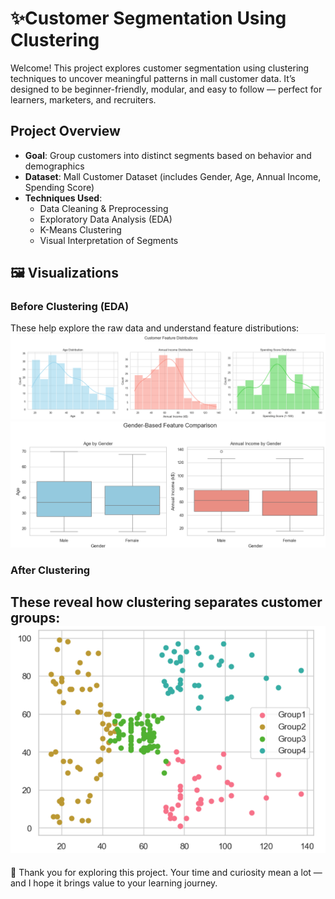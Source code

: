 # ✨Customer Segmentation Using Clustering

Welcome! This project explores customer segmentation using clustering techniques to uncover meaningful patterns in mall customer data. It’s designed to be beginner-friendly, modular, and easy to follow — perfect for learners, marketers, and recruiters.

## Project Overview

- **Goal**: Group customers into distinct segments based on behavior and demographics  
- **Dataset**: Mall Customer Dataset (includes Gender, Age, Annual Income, Spending Score)  
- **Techniques Used**:
  - Data Cleaning & Preprocessing
  - Exploratory Data Analysis (EDA)
  - K-Means Clustering
  - Visual Interpretation of Segments

## 🖼️ Visualizations

### Before Clustering (EDA)
These help explore the raw data and understand feature distributions:
![hist](https://github.com/Esraa-MOhamed7/Customer-Segmentation-Using-Clustering/blob/main/Customer%20Feature%20Distributions.png)
![boxplot](https://github.com/Esraa-MOhamed7/Customer-Segmentation-Using-Clustering/blob/main/Gender-Based%20Feature%20Comparison.png)

###  After Clustering
These reveal how clustering separates customer groups:
![scatter](https://github.com/Esraa-MOhamed7/Customer-Segmentation-Using-Clustering/blob/main/Clusters.png)
---

🙏 Thank you for exploring this project. Your time and curiosity mean a lot — and I hope it brings value to your learning journey.
